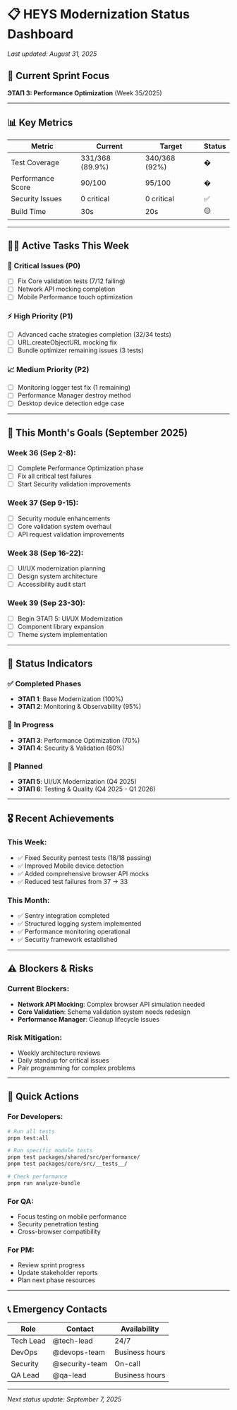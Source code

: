 # 📋 HEYS Modernization Status Dashboard

_Last updated: August 31, 2025_

## 🎯 **Current Sprint Focus**

**ЭТАП 3: Performance Optimization** (Week 35/2025)

---

## 📊 **Key Metrics**

| Metric            | Current         | Target        | Status |
| ----------------- | --------------- | ------------- | ------ |
| Test Coverage     | 331/368 (89.9%) | 340/368 (92%) | �      |
| Performance Score | 90/100          | 95/100        | �      |
| Security Issues   | 0 critical      | 0 critical    | ✅     |
| Build Time        | 30s             | 20s           | 🟡     |

---

## 🏃‍♂️ **Active Tasks This Week**

### 🔧 Critical Issues (P0)

- [ ] Fix Core validation tests (7/12 failing)
- [ ] Network API mocking completion
- [ ] Mobile Performance touch optimization

### ⚡ High Priority (P1)

- [ ] Advanced cache strategies completion (32/34 tests)
- [ ] URL.createObjectURL mocking fix
- [ ] Bundle optimizer remaining issues (3 tests)

### 📈 Medium Priority (P2)

- [ ] Monitoring logger test fix (1 remaining)
- [ ] Performance Manager destroy method
- [ ] Desktop device detection edge case

---

## 📅 **This Month's Goals** (September 2025)

### Week 36 (Sep 2-8):

- [ ] Complete Performance Optimization phase
- [ ] Fix all critical test failures
- [ ] Start Security validation improvements

### Week 37 (Sep 9-15):

- [ ] Security module enhancements
- [ ] Core validation system overhaul
- [ ] API request validation improvements

### Week 38 (Sep 16-22):

- [ ] UI/UX modernization planning
- [ ] Design system architecture
- [ ] Accessibility audit start

### Week 39 (Sep 23-30):

- [ ] Begin ЭТАП 5: UI/UX Modernization
- [ ] Component library expansion
- [ ] Theme system implementation

---

## 🚦 **Status Indicators**

### ✅ **Completed Phases**

- **ЭТАП 1**: Base Modernization (100%)
- **ЭТАП 2**: Monitoring & Observability (95%)

### 🔄 **In Progress**

- **ЭТАП 3**: Performance Optimization (70%)
- **ЭТАП 4**: Security & Validation (60%)

### 📅 **Planned**

- **ЭТАП 5**: UI/UX Modernization (Q4 2025)
- **ЭТАП 6**: Testing & Quality (Q4 2025 - Q1 2026)

---

## 🎖️ **Recent Achievements**

### This Week:

- ✅ Fixed Security pentest tests (18/18 passing)
- ✅ Improved Mobile device detection
- ✅ Added comprehensive browser API mocks
- ✅ Reduced test failures from 37 → 33

### This Month:

- ✅ Sentry integration completed
- ✅ Structured logging system implemented
- ✅ Performance monitoring operational
- ✅ Security framework established

---

## ⚠️ **Blockers & Risks**

### Current Blockers:

- **Network API Mocking**: Complex browser API simulation needed
- **Core Validation**: Schema validation system needs redesign
- **Performance Manager**: Cleanup lifecycle issues

### Risk Mitigation:

- Weekly architecture reviews
- Daily standup for critical issues
- Pair programming for complex problems

---

## 🔄 **Quick Actions**

### For Developers:

```bash
# Run all tests
pnpm test:all

# Run specific module tests
pnpm test packages/shared/src/performance/
pnpm test packages/core/src/__tests__/

# Check performance
pnpm run analyze-bundle
```

### For QA:

- Focus testing on mobile performance
- Security penetration testing
- Cross-browser compatibility

### For PM:

- Review sprint progress
- Update stakeholder reports
- Plan next phase resources

---

## 📞 **Emergency Contacts**

| Role      | Contact        | Availability   |
| --------- | -------------- | -------------- |
| Tech Lead | @tech-lead     | 24/7           |
| DevOps    | @devops-team   | Business hours |
| Security  | @security-team | On-call        |
| QA Lead   | @qa-lead       | Business hours |

---

_Next status update: September 7, 2025_
